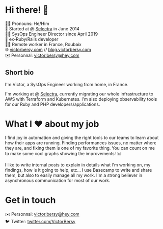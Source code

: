 # Hi there! 👋

🏳️‍🌈 Pronouns: He/Him<br>
🏢 Started at @ [Selectra](https://selectra.com/) in June 2014<br>
👨‍💻 SysOps Engineer Director since April 2019<br>
💎 ex-Ruby/Rails developer<br>
🚴‍♂️ Remote worker in France, Roubaix<br>
🌐 [victorbersy.com](https://victorbersy.com/) // [blog.victorbersy.com](https://blog.victorbersy.com/)<br>
✉️ Personnal: victor.bersy@hey.com<br>

## Short bio
I'm Victor, a SysOps Engineer working from home, in France. 

I'm working at @ [Selectra](https://selectra.com/), currently migrating our whole infrastructure to AWS with Terraform and Kubernetes. I'm also deploying observability tools for our Ruby and PHP developers/applications.

# What I ❤️ about my job

I find joy in automation and giving the right tools to our teams to learn about how their apps are running. Finding performances issues, no matter where they are, and fixing them is one of my favorite thing. You can count on me to make some cool graphs showing the improvements! 📊

I like to write internal posts to explain in details what I'm working on, my findings, how is it going to help, etc... I use Basecamp to write and share them, but also to easily manage all my work. I'm a strong believer in asynchronous communication for most of our work.

# Get in touch

✉️ Personnal: victor.bersy@hey.com<br>
🐦 Twitter: [twitter.com/VictorBersy](https://twitter.com/VictorBersy)
